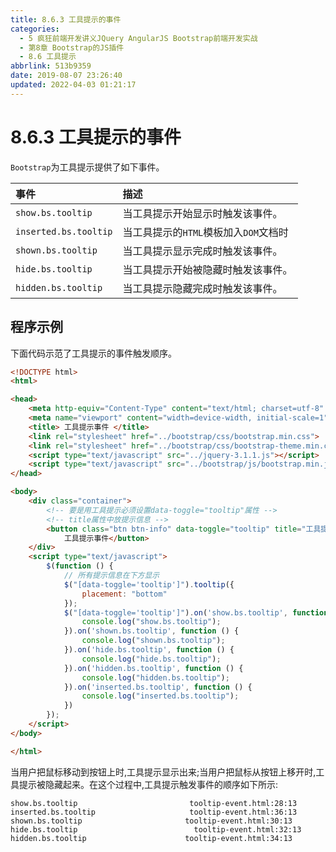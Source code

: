 ```yaml
---
title: 8.6.3 工具提示的事件
categories: 
  - 5 疯狂前端开发讲义JQuery AngularJS Bootstrap前端开发实战
  - 第8章 Bootstrap的JS插件
  - 8.6 工具提示
abbrlink: 513b9359
date: 2019-08-07 23:26:40
updated: 2022-04-03 01:21:17
---
```

# 8.6.3 工具提示的事件 #
`Bootstrap`为工具提示提供了如下事件。

|事件|描述|
|:---|:---|
|`show.bs.tooltip`|当工具提示开始显示时触发该事件。|
|`inserted.bs.tooltip`|当工具提示的`HTML`模板加入`DOM`文档时|触发该事件，该事件发生在`show.bs.tooltip`事件之后。|
|`shown.bs.tooltip`|当工具提示显示完成时触发该事件。|
|`hide.bs.tooltip`|当工具提示开始被隐藏时触发该事件。|
|`hidden.bs.tooltip`|当工具提示隐藏完成时触发该事件。|

## 程序示例 ##
下面代码示范了工具提示的事件触发顺序。
```html
<!DOCTYPE html>
<html>

<head>
    <meta http-equiv="Content-Type" content="text/html; charset=utf-8" />
    <meta name="viewport" content="width=device-width, initial-scale=1">
    <title> 工具提示事件 </title>
    <link rel="stylesheet" href="../bootstrap/css/bootstrap.min.css">
    <link rel="stylesheet" href="../bootstrap/css/bootstrap-theme.min.css">
    <script type="text/javascript" src="../jquery-3.1.1.js"></script>
    <script type="text/javascript" src="../bootstrap/js/bootstrap.min.js"></script>
</head>

<body>
    <div class="container">
        <!-- 要是用工具提示必须设置data-toggle="tooltip"属性 -->
        <!-- title属性中放提示信息 -->
        <button class="btn btn-info" data-toggle="tooltip" title="工具提示事件">
            工具提示事件</button>
    </div>
    <script type="text/javascript">
        $(function () {
            // 所有提示信息在下方显示
            $("[data-toggle='tooltip']").tooltip({
                placement: "bottom"
            });
            $("[data-toggle='tooltip']").on('show.bs.tooltip', function () {
                console.log("show.bs.tooltip");
            }).on('shown.bs.tooltip', function () {
                console.log("shown.bs.tooltip");
            }).on('hide.bs.tooltip', function () {
                console.log("hide.bs.tooltip");
            }).on('hidden.bs.tooltip', function () {
                console.log("hidden.bs.tooltip");
            }).on('inserted.bs.tooltip', function () {
                console.log("inserted.bs.tooltip");
            })
        });
    </script>
</body>

</html>
```
当用户把鼠标移动到按钮上时,工具提示显示出来;当用户把鼠标从按钮上移开时,工具提示被隐藏起来。在这个过程中,工具提示触发事件的顺序如下所示:
```
show.bs.tooltip                         tooltip-event.html:28:13
inserted.bs.tooltip                     tooltip-event.html:36:13
shown.bs.tooltip                       tooltip-event.html:30:13
hide.bs.tooltip                          tooltip-event.html:32:13
hidden.bs.tooltip                      tooltip-event.html:34:13
```


